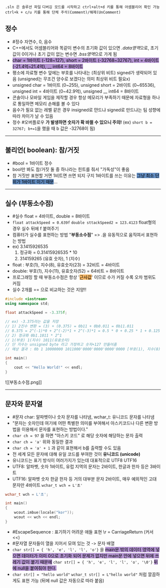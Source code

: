 `.sln 은 솔루션 파일`  `디버깅 모드를 시작하고 ctrl+alt+d 키를 통해 어셈블리어 확인 가능`
`ctrl+k + c/u 키를 통해 단체 주석(Comment)/해제(UnComment)`

## 정수
- #정수 자연수, 0, 음수
- C++에서도 어셈블리어와 똑같이 변수의 초기화 값이 있으면 *.data영역*으로, 초기 값이 0이거나 초기 값이 없는 변수면 *.bss영역*으로 가게 됨 
- <mark style="background: #824CB496;">char = 1바이트 (-128~127),  short = 2바이트 (-32768~32767),   int = 4바이트(-21.4억~21.4억),  __ int64 = 8바이트 </mark>
- 평소에 자료형 변수 앞에는 부호를 나타내는 (최상위 비트) signed가 생략되어 있음 (unsigned는 무조건 양수로 보겠다는 의미 최상위 비트 필요x)
- unsigned char = 1바이트 (0~255),  unsigned short = 2바이트 (0~65536),   unsigned int = 4바이트 (0~42.9억),  unsigned __ int64 = 8바이트
- 콘솔이나 모바일 게임을 제작할 경우 항상 메모리가 부족하기 때문에 자료형을 하나로 통일하면 메모리 손해를 볼 수 있다
- 음수가 필요 없는 레벨 같은 경우 insigned로 먄드냐 signed로 만드냐는 팀 성향에 따라 차이가 날 수 있음
- 정수 #오버플로우 **가 발생하면 숫자가 확 바뀔 수 있으니 주의!** (ex) `short b = 32767; b+=1`을 했을 때 b 값은 -32768이 됨)

***

## 불리언( boolean): 참/거짓
- #bool = 1바이트 정수
- bool만 봐도 참/거짓 둘 중 하나라는 힌트를 줘서 "가독성"이 좋음
- 참 거짓만 표현할 거면 1비트면 쓰면 되지 구지 1바이트를 쓰는 이유는 <mark style="background: #0E4F9FA6;">그냥 최소 단위가 1바이트 이기 때문</mark>...

***

## 실수 (부동소수점)
- #실수 float = 4바이트,  double = 8바이트
- `float attackSpeed = 0.639f` `double sttackSpeed2 = 123.4123` float형의 경우 실수 뒤에 f 붙여주기
- 컴퓨터가 실수를 표현하는 방법 "**부동소수점**" => .을 유동적으로 움직여서 표현하는 방법
- ex) 3.1415926535
    1. 정규화 = 0.31415926535 * 10
    2. 314159265 (유효 숫자), 1 (지수)
- float : 부호(1), 지수(8), 유효숫자(23) = 32비트 = 4바이트
- double: 부호(1), 지수(11), 유효숫자(52) = 64비트 = 8바이트
- 프로그래밍 할 때 부동소수점은 항상 '<mark style="background: #FFAB45CF;">근사값</mark>' 이므로 수가 커질 수록 오차 범위도 커짐
- 실수 2개를 == 으로 비교하는 것은 지양!!

```cpp
#include <iostream>
using namespace std;

float attackSpeed = -3.375f;

// ex) -3.375라는 값을 저장
// 1) 2진수 변환 = (3) + (0.375) = 0b11 + 0b0.011 = 0b11.011
// 0.375 = 2^(-1)*0 + 2^(-2)*1 + 2^(-3)*1 = 0.5 * 0 + 0.25 * 1 + 0.125 * 1 = 0b0.011
// 2) 정규화 0b1.1011 * 2^1
// 1(부호) 1(지수) 1011(유효숫자)
// 단 지수는 unsigned byte 라고 가정하고 숫자+127 만들어줌
// 예상 결과 : 0b 1 10000000 1011000'0000'0000'0000'0000 [부호(1), 지수(8), 유효숫자(23)]

int main()
{
    cout << "Hello World!" << endl;
}
```
![[부동소수점.png]]

***

## 문자와 문자열
- #문자 char: 알파벳이나 숫자 문자를 나타냄,  wchar_t: 유니코드 문자를 나타냄
- "문자는 숫자인데 여기에 어떤 특별한 의미를 부여해서 아스키코드나 다른 변환 방법을 이용해서 문자를 표현하는 방법이다."
- `char ch = 97` 을 하면 "아스키 코드" 로 해당 숫자에 해당하는 문자 출력
- `char ch = 'a'` 위와 동일한 결과
- `char ch = 'a' + 1` 과 같이 표현해서 b를 출력할 수도 있음
- 전 세계 모든 문자에 대해 유일 코드를 부여한 것이 **유니코드 (unicode)**
- 유니코드는 표기 방식이 여러가지가 있는데 대표적으로 UTF8 UTF16
- UTF8: 알파벳, 숫자 1바이트, 유럽 지역의 문자는 2바이트, 한글과 한자 등은 3바이트
- UTF16: 알파벳 숫자 한글 한자 등 거의 대부분 문자 2바이트, 매우 예외적인 고대 문자만 4바이트 `wchar_t wch = L'초'`
```cpp
wchar_t wch = L'초';

int main()
{
    wcout.imbue(locale("kor"));
    wcout << wch << endl;
}
```
- #EscapeSequence : 표기하기 어려운 애들 표현 \r = CarriageReturn (커서 <<)
- #문자열 문자들이 열을 지어서 모여 있는 것 -> 문자 배열 
- `char str[] = { 'h', 'e', 'l', 'l', 'o'}` 을 <mark style="background: #824CB496;">main문 밖의 데이터 영역에 넣으면 데이터가 이미 0으로 초기화 되어 문제가 없지만 main문 안에 넣으면 뒤에 쓰레기 값이 붙기 때문에</mark> `char str[] = { 'h', 'e', 'l', 'l', 'o', '\0'}` <mark style="background: #824CB496;">뒤에 null을 붙여줘야 한다.</mark>
- `char str[] = "hello world"` `wchar_t str[] = L"hello world"` 처럼 깔끔하게도 표현 가능 (뒤에 null 값은 자동으로 따라 붙음)